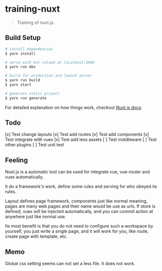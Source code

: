 # training-nuxt

> Training of nuxt.js.

## Build Setup

```bash
# install dependencies
$ yarn install

# serve with hot reload at localhost:3000
$ yarn run dev

# build for production and launch server
$ yarn run build
$ yarn start

# generate static project
$ yarn run generate
```

For detailed explanation on how things work, checkout [Nuxt.js docs](https://nuxtjs.org).

## Todo

[x] Test change layouts
[x] Test add routes
[x] Test add components
[x] Test integrate with vuex
[x] Test add less assets
[ ] Test middleware
[ ] Test other plugins
[ ] Test unit test

## Feeling

Nuxt.js is a automatic tool can be used for integrate vue, vue-router and vuex automatically.

It do a framework's work, define some rules and serving for who obeyed its rules.

Layout defines page framework, components just like normal meaning, pages are many web pages and their name would be use as urls. If store is defined, vuex will be injected automatically, and you can commit action at anywhere just like normal use.

Its most benefit is that you do not need to configure such a workspace by yourself, you just write a single page, and it will work for you, like route, create page with template, etc.

## Memo

Global css setting seems can not set a less file. It does not work.
